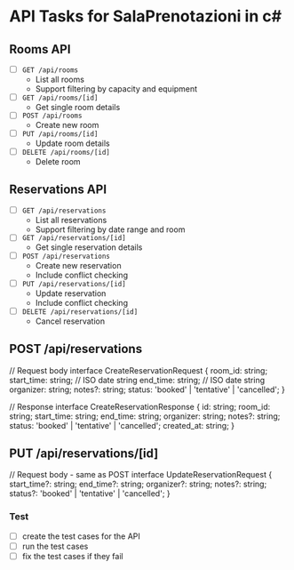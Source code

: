# API Tasks for SalaPrenotazioni in c#

## Rooms API
- [ ] `GET /api/rooms`
  - List all rooms
  - Support filtering by capacity and equipment
- [ ] `GET /api/rooms/[id]`
  - Get single room details
- [ ] `POST /api/rooms`
  - Create new room
- [ ] `PUT /api/rooms/[id]`
  - Update room details
- [ ] `DELETE /api/rooms/[id]`
  - Delete room

## Reservations API
- [ ] `GET /api/reservations`
  - List all reservations
  - Support filtering by date range and room
- [ ] `GET /api/reservations/[id]`
  - Get single reservation details
- [ ] `POST /api/reservations`
  - Create new reservation
  - Include conflict checking
- [ ] `PUT /api/reservations/[id]`
  - Update reservation
  - Include conflict checking
- [ ] `DELETE /api/reservations/[id]`
  - Cancel reservation

## POST /api/reservations
// Request body
interface CreateReservationRequest {
  room_id: string;
  start_time: string;  // ISO date string
  end_time: string;    // ISO date string
  organizer: string;
  notes?: string;
  status: 'booked' | 'tentative' | 'cancelled';
}

// Response
interface CreateReservationResponse {
  id: string;
  room_id: string;
  start_time: string;
  end_time: string;
  organizer: string;
  notes?: string;
  status: 'booked' | 'tentative' | 'cancelled';
  created_at: string;
}

## PUT /api/reservations/[id]
// Request body - same as POST
interface UpdateReservationRequest {
  start_time?: string;
  end_time?: string;
  organizer?: string;
  notes?: string;
  status?: 'booked' | 'tentative' | 'cancelled';
}

### Test
- [ ] create the test cases for the API
- [ ] run the test cases
- [ ] fix the test cases if they fail